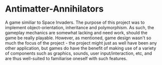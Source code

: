 # Antimatter-Annihilators

A game similiar to Space Invaders. The purpose of this project was to implement object-orientation, inheritance and polymorphism. As such, the gameplay mechanics are somewhat lacking and need work, should the game be really playable. However, as mentioned, game design wasn't so much the focus of the project - the project might just as well have been any other application, but games do have the benefit of making use of a variety of components such as graphics, sounds, user input/interaction, etc, and are thus well-suited to familiarise oneself with such features.
